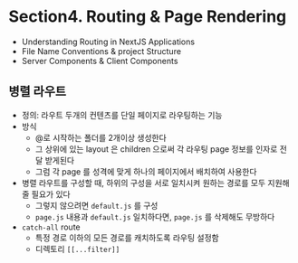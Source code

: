 # Section4. Routing & Page Rendering

- Understanding Routing in NextJS Applications
- File Name Conventions & project Structure
- Server Components & Client Components

## 병렬 라우트

- 정의: 라우트 두개의 컨텐츠를 단일 페이지로 라우팅하는 기능
- 방식
  - @로 시작하는 폴더를 2개이상 생성한다
  - 그 상위에 있는 layout 은 children 으로써 각 라우팅 page 정보를 인자로 전달 받게된다
  - 그럼 각 page 를 성격에 맞게 하나의 페이지에서 배치하여 사용한다
- 병렬 라우트를 구성할 때, 하위의 구성을 서로 일치시켜 원하는 경로를 모두 지원해줄 필요가 있다
  - 그렇지 않으려면 `default.js` 를 구성
  - `page.js` 내용과 `default.js` 일치하다면, `page.js` 를 삭제해도 무방하다
- `catch-all` route
  - 특정 경로 이하의 모든 경로를 캐치하도록 라우팅 설정함
  - 디렉토리 `[[...filter]]`
